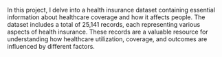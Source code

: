 In this project, I delve into a health insurance dataset containing essential information about healthcare coverage and how it affects people. The dataset includes a total of 25,141 records, each representing various aspects of health insurance. These records are a valuable resource for understanding how healthcare utilization, coverage, and outcomes are influenced by different factors.
